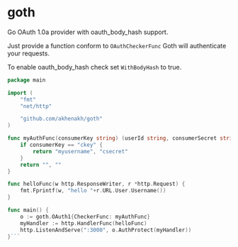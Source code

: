 goth
====

Go OAuth 1.0a provider with oauth_body_hash support.  

Just provide a function conform to `OAuthCheckerFunc` Goth will authenticate your requests.  

To enable oauth_body_hash check set `WithBodyHash` to true.

```go
package main

import (
	"fmt"
	"net/http"

	"github.com/akhenakh/goth"
)

func myAuthFunc(consumerKey string) (userId string, consumerSecret string) {
	if consumerKey == "ckey" {
		return "myusername", "csecret"
	}
	return "", ""
}

func helloFunc(w http.ResponseWriter, r *http.Request) {
	fmt.Fprintf(w, "hello "+r.URL.User.Username())
}

func main() {
	o := goth.OAuth1{CheckerFunc: myAuthFunc}
	myHandler := http.HandlerFunc(helloFunc)
	http.ListenAndServe(":3000", o.AuthProtect(myHandler))
}```
